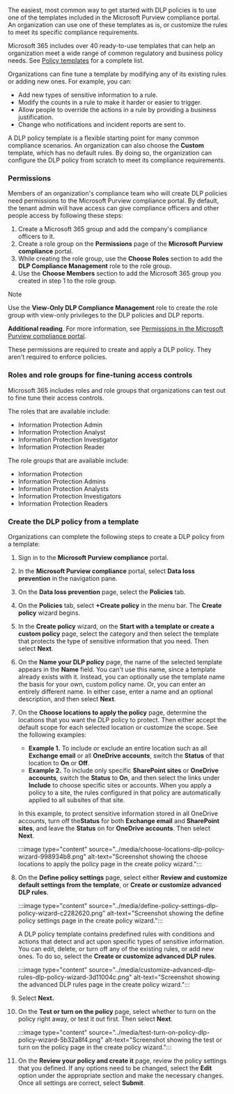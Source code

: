 The easiest, most common way to get started with DLP policies is to use one of the templates included in the Microsoft Purview compliance portal. An organization can use one of these templates as is, or customize the rules to meet its specific compliance requirements.

Microsoft 365 includes over 40 ready-to-use templates that can help an organization meet a wide range of common regulatory and business policy needs. See [Policy templates](/microsoft-365/compliance/dlp-policy-reference?azure-portal=true) for a complete list.

Organizations can fine tune a template by modifying any of its existing rules or adding new ones. For example, you can:

 -  Add new types of sensitive information to a rule.
 -  Modify the counts in a rule to make it harder or easier to trigger.
 -  Allow people to override the actions in a rule by providing a business justification.
 -  Change who notifications and incident reports are sent to.

A DLP policy template is a flexible starting point for many common compliance scenarios. An organization can also choose the **Custom** template, which has no default rules. By doing so, the organization can configure the DLP policy from scratch to meet its compliance requirements.

### Permissions

Members of an organization's compliance team who will create DLP policies need permissions to the Microsoft Purview compliance portal. By default, the tenant admin will have access can give compliance officers and other people access by following these steps:

1.  Create a Microsoft 365 group and add the company's compliance officers to it.
2.  Create a role group on the **Permissions** page of the **Microsoft Purview compliance** portal.
3.  While creating the role group, use the **Choose Roles** section to add the **DLP Compliance Management** role to the role group.
4.  Use the **Choose Members** section to add the Microsoft 365 group you created in step 1 to the role group.

> [!NOTE]
> Use the **View-Only DLP Compliance Management** role to create the role group with view-only privileges to the DLP policies and DLP reports.

**Additional reading**. For more information, see [Permissions in the Microsoft Purview compliance portal](/microsoft-365/compliance/microsoft-365-compliance-center-permissions?azure-portal=true).

These permissions are required to create and apply a DLP policy. They aren't required to enforce policies.

### Roles and role groups for fine-tuning access controls

Microsoft 365 includes roles and role groups that organizations can test out to fine tune their access controls.

The roles that are available include:

 -  Information Protection Admin
 -  Information Protection Analyst
 -  Information Protection Investigator
 -  Information Protection Reader

The role groups that are available include:

 -  Information Protection
 -  Information Protection Admins
 -  Information Protection Analysts
 -  Information Protection Investigators
 -  Information Protection Readers

### Create the DLP policy from a template

Organizations can complete the following steps to create a DLP policy from a template:

1.  Sign in to the **Microsoft Purview compliance** portal.
2.  In the **Microsoft Purview compliance** portal, select **Data loss prevention** in the navigation pane.
3.  On the **Data loss prevention** page, select the **Policies** tab.
4.  On the **Policies** tab, select **+Create policy** in the menu bar. The **Create policy** wizard begins.
5.  In the **Create policy** wizard, on the **Start with a template or create a custom policy** page, select the category and then select the template that protects the type of sensitive information that you need. Then select **Next**.
6.  On the **Name your DLP policy** page, the name of the selected template appears in the **Name** field. You can't use this name, since a template already exists with it. Instead, you can optionally use the template name the basis for your own, custom policy name. Or, you can enter an entirely different name. In either case, enter a name and an optional description, and then select **Next**.
7.  On the **Choose locations to apply the policy** page, determine the locations that you want the DLP policy to protect. Then either accept the default scope for each selected location or customize the scope. See the following examples:
     -  **Example 1.** To include or exclude an entire location such as all **Exchange email** or all **OneDrive accounts**, switch the **Status** of that location to **On** or **Off**.
     -  **Example 2.** To include only specific **SharePoint sites** or **OneDrive accounts**, switch the **Status** to **On**, and then select the links under **Include** to choose specific sites or accounts. When you apply a policy to a site, the rules configured in that policy are automatically applied to all subsites of that site.
    
    In this example, to protect sensitive information stored in all OneDrive accounts, turn off the**Status** for both **Exchange email** and **SharePoint sites**, and leave the **Status** on for **OneDrive accounts**. Then select **Next**.
    
    :::image type="content" source="../media/choose-locations-dlp-policy-wizard-998934b8.png" alt-text="Screenshot showing the choose locations to apply the policy page in the create policy wizard.":::
    
8.  On the **Define policy settings** page, select either **Review and customize default settings from the template**, or **Create or customize advanced DLP rules**.
    
    :::image type="content" source="../media/define-policy-settings-dlp-policy-wizard-c2282620.png" alt-text="Screenshot showing the define policy settings page in the create policy wizard.":::
    
    
    A DLP policy template contains predefined rules with conditions and actions that detect and act upon specific types of sensitive information. You can edit, delete, or turn off any of the existing rules, or add new ones. To do so, select the **Create or customize advanced DLP rules**.
    
    :::image type="content" source="../media/customize-advanced-dlp-rules-dlp-policy-wizard-3d11004c.png" alt-text="Screenshot showing the advanced DLP rules page in the create policy wizard.":::
    
9.  Select **Next.**
10. On the **Test or turn on the policy** page, select whether to turn on the policy right away, or test it out first. Then select **Next**.
    
    :::image type="content" source="../media/test-turn-on-policy-dlp-policy-wizard-5b32a8f4.png" alt-text="Screenshot showing the test or turn on the policy page in the create policy wizard.":::
    
11. On the **Review your policy and create it** page, review the policy settings that you defined. If any options need to be changed, select the **Edit** option under the appropriate section and make the necessary changes. Once all settings are correct, select **Submit**.
